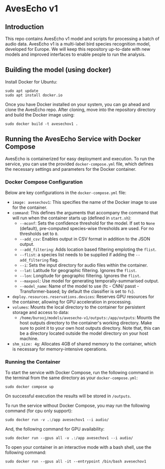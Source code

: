 # AvesEcho v1


##  Introduction

This repo contains AvesEcho v1 model and scripts for processing a batch of audio data. AvesEcho v1 is a multi-label bird species recognition model, developed for Europe. 
We will keep this repository up-to-date with new models and improved interfaces to enable people to run the analysis.



## Building the model (using docker)

Install Docker for Ubuntu:

```
sudo apt update
sudo apt install docker.io
```

Once you have Docker installed on your system, you can go ahead and clone the AvesEcho repo. After cloning, move into the repository directory and build the Docker image using:
```
sudo docker build -t avesechov1 .
```
## Running the AvesEcho Service with Docker Compose

AvesEcho is containerized for easy deployment and execution. To run the service, you can use the provided `docker-compose.yml` file, which defines the necessary settings and parameters for the Docker container.

### Docker Compose Configuration

Below are key configurations in the `docker-compose.yml` file:

- `image: avesechov1`: This specifies the name of the Docker image to use for the container.
- `command`: This defines the arguments that accompany the command that will run when the container starts up (defined in `start.sh`):
  - `--mconf`: Sets the confidence threshold for the model. If set to `None` (default), pre-computed species-wise thresholds are used. For no thresholds set to `0`.
  - `--add_csv`: Enables output in CSV format in addition to the JSON output.
  - `--add_filtering`: Adds location based filtering emploting the `flist`.
  - `--flist`: a species list needs to be supplied if adding the `--add_filtering` flag. 
  - `--i`: Sets the input directory for audio files within the container.
  - `--lat`: Latitude for geographic filtering. Ignores the `flist`.
  - `--lon`: Longitude for geographic filtering. Ignores the `flist`.
  - `--maxpool`: Use model for generating temporally-summarised output.
  - `--model_name`: Name of the model to use (fc - CNN/ passt - Transformer-based; by default the classifier is set to `fc`).
- `deploy.resources.reservations.devices`: Reserves GPU resources for the container, allowing for GPU acceleration in processing.
- `volumes`: Mounts the local directory to the container for persistent storage and access to data:
  - `/home/burooj/models/avesecho-v1/outputs:/app/outputs`: Mounts the host outputs directory to the container's working directory. Make sure to point it to your own host outputs directory. Note that, this can be a directory located outside the model directory on your host machine.  
- `shm_size: 4g`: Allocates 4GB of shared memory to the container, which is necessary for memory-intensive operations.

### Running the Container

To start the service with Docker Compose, run the following command in the terminal from the same directory as your `docker-compose.yml`:

```
sudo docker compose up

```

On successful execution the results will be stored in `/outputs`. 

To run the service without Docker Compose, you may run the following command (for cpu only support):

```
sudo docker run -v .:/app avesechov1 --i audio/
```

And, the following command for GPU availability:

```
sudo docker run --gpus all -v .:/app avesechov1 --i audio/
```
To open your container in an interactive mode with a bash shell, use the following command:

```
sudo docker run --gpus all -it --entrypoint /bin/bash avesechov1
```


